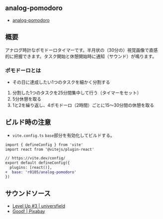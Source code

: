 ## analog-pomodoro
- [analog-pomodoro](https://k2webservice.xsrv.jp/r0105/analog-pomodoro/)

## 概要
アナログ時計なポモドーロタイマーです。半月状の（30分の）視覚画像で直感的に把握できます。タスク開始と休憩開始時に通知（サウンド）が鳴ります。

### ポモドーロとは
- その日に達成したい1つのタスクを細かく分割する
1. 分割した1つのタスクを25分間集中して行う（タイマーをセット）
2. 5分休憩を取る
3. 1と2を繰り返し、4ポモドーロ（2時間）ごとに15〜30分間の休憩を取る

## ビルド時の注意
- `vite.config.ts`
`base`部分を有効化してビルドする。

```diff
import { defineConfig } from 'vite'
import react from '@vitejs/plugin-react'

// https://vite.dev/config/
export default defineConfig({
  plugins: [react()],
+  base: 'r0105/analog-pomodoro'
})
```

## サウンドソース
- [Level Up #3 | universfield](https://pixabay.com/ja/users/universfield-28281460/)
- [Good! | Pixabay](https://pixabay.com/ja/users/pixabay-1/)